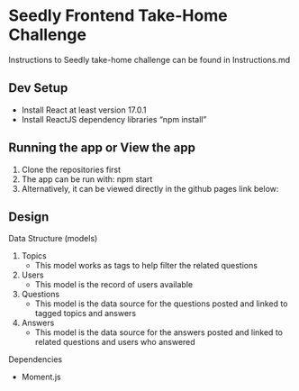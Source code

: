 # Seedly Frontend Take-Home Challenge

Instructions to Seedly take-home challenge can be found in Instructions.md

## Dev Setup

- Install React at least version 17.0.1
- Install ReactJS dependency libraries “npm install”

## Running the app or View the app

1. Clone the repositories first
2. The app can be run with: npm start
3. Alternatively, it can be viewed directly in the github pages link below:

## Design

Data Structure (models)

1. Topics
   - This model works as tags to help filter the related questions
2. Users
   - This model is the record of users available
3. Questions
   - This model is the data source for the questions posted and linked to tagged topics and answers
4. Answers
   - This model is the data source for the answers posted and linked to related questions and users who answered

Dependencies

- Moment.js
